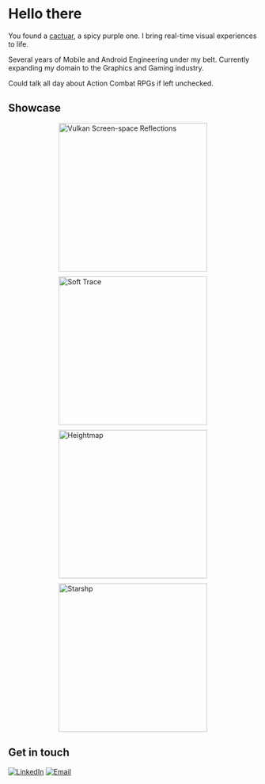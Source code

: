 # Hello there

You found a [cactuar](https://en.wikipedia.org/wiki/Cactuar), a spicy purple one. I bring real-time visual experiences to life.

Several years of Mobile and Android Engineering under my belt. Currently expanding my domain to the Graphics and Gaming industry.

Could talk all day about Action Combat RPGs if left unchecked.

## Showcase

<div style="display: flex; flex-wrap: wrap; gap: 10px; justify-content: center;">
    <a href="https://github.com/SpicyCactuar/vulkan-ssr" target="_blank" rel="noopener noreferrer">
        <img src="https://github.com/user-attachments/assets/3951ec2d-4257-49b0-9aee-3cd2fbf0d74c" alt="Vulkan Screen-space Reflections" width="300">
    </a>
    <a href="https://github.com/SpicyCactuar/soft-trace" target="_blank" rel="noopener noreferrer">
        <img src="https://github.com/user-attachments/assets/2e5d981c-8d5d-4b2b-bdb8-c9f5149da0f7" alt="Soft Trace" width="300">
    </a>
    <a href="https://github.com/SpicyCactuar/heightmap" target="_blank" rel="noopener noreferrer">
        <img src="https://github.com/user-attachments/assets/893ab962-5d3c-440b-b562-1c01093ce4b6" alt="Heightmap" width="300">
    </a>
    <a href="https://github.com/SpicyCactuar/starship" target="_blank" rel="noopener noreferrer">
        <img src="https://user-images.githubusercontent.com/7926479/209482947-4c46be47-fd97-447e-bec6-9a0ba284c646.png" alt="Starshp" width="300">
    </a>
</div>

## Get in touch

[![LinkedIn](https://img.shields.io/badge/LinkedIn-0077B5?style=for-the-badge&logo=linkedin&logoColor=white)](https://linkedin.com/in/emanuel-lamela)
[![Email](https://img.shields.io/badge/Email-D14836?style=for-the-badge&logo=mailboxdotorg&logoColor=white)](mailto:lamelaemanuel@gmail.com)
